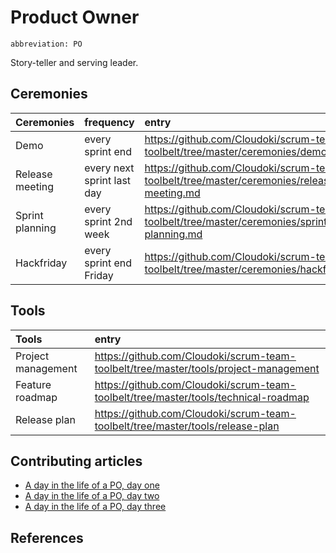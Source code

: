 # Product Owner
`abbreviation: PO`

Story-teller and serving leader.

## Ceremonies

Ceremonies | frequency | entry
:---|:---|:---
Demo | every sprint end | https://github.com/Cloudoki/scrum-team-toolbelt/tree/master/ceremonies/demo.md
Release meeting | every next sprint last day |https://github.com/Cloudoki/scrum-team-toolbelt/tree/master/ceremonies/release-meeting.md
Sprint planning | every sprint 2nd week | https://github.com/Cloudoki/scrum-team-toolbelt/tree/master/ceremonies/sprint-planning.md
Hackfriday | every sprint end Friday | https://github.com/Cloudoki/scrum-team-toolbelt/tree/master/ceremonies/hackfriday.md

## Tools

Tools | entry
:---|:---|
Project management | https://github.com/Cloudoki/scrum-team-toolbelt/tree/master/tools/project-management
Feature roadmap | https://github.com/Cloudoki/scrum-team-toolbelt/tree/master/tools/technical-roadmap
Release plan | https://github.com/Cloudoki/scrum-team-toolbelt/tree/master/tools/release-plan

## Contributing articles

* [A day in the life of a PO, day one](/a-day-in-the-life-of-a-po-day-one)
* [A day in the life of a PO, day two](/a-day-in-the-life-of-a-po-day-two)
* [A day in the life of a PO, day three](/a-day-in-the-life-of-a-po-day-three)

## References
